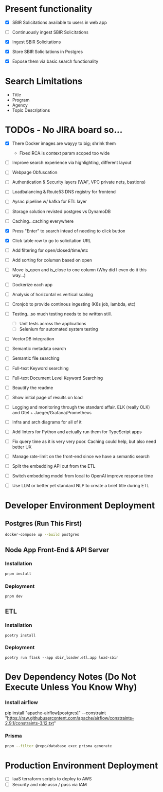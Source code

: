 # Present functionality
- [x] SBIR Solicitations available to users in web app
- [ ] Continuously ingest SBIR Solicitations
- [x] Ingest SBIR Solicitations
- [x] Store SBIR Solicitations in Postgres
- [x] Expose them via basic search functionality


# Search Limitations
- Title
- Program
- Agency
- Topic Descriptions


# TODOs - No JIRA board so...
- [x] There Docker images are wayyy to big; shrink them
    - Fixed RCA is context param scoped too wide
- [ ] Improve search experience via highlighting, different layout
- [ ] Webpage Obfuscation
- [ ] Authentication & Security layers (WAF, VPC private nets, bastions)
- [ ] Loadbalancing & Route53 DNS registry for frontend
- [ ] Aysnc pipeline w/ kafka for ETL layer
- [ ] Storage solution revisted postgres vs DynamoDB
- [ ] Caching...caching everywhere
- [x] Press "Enter" to search intead of needing to click button
- [x] Click table row to go to solicitation URL
- [ ] Add filtering for open/closed/time/etc
- [ ] Add sorting for columsn based on open
- [ ] Move is_open and is_close to one column (Why did I even do it this way...)
- [ ] Dockerize each app
- [ ] Analysis of horizontal vs vertical scaling
- [ ] Cronjob to provide continous ingesting (K8s job, lambda, etc)
- [ ] Testing...so much testing needs to be written still.
    - [ ] Unit tests across the applications
    - [ ] Selenium for automated system testing
- [ ] VectorDB integration
- [ ] Semantic metadata search
- [ ] Semantic file searching
- [ ] Full-text Keyword searching
- [ ] Full-text Document Level Keyword Searching
- [ ] Beautify the readme
- [ ] Show initial page of results on load
- [ ] Logging and monitoring through the standard affair. ELK (really OLK) and Otel + Jaeger/Grafana/Prometheus
- [ ] Infra and arch diagrams for all of it
- [ ] Add linters for Python and actually run them for TypeScript apps
- [ ] Fix query time as it is very very poor. Caching could help, but also need better UX
- [ ] Manage rate-limit on the front-end since we have a semantic search
- [ ] Split the embedding API out from the ETL
- [ ] Switch embedding model from local to OpenAI improve response time
- [ ] Use LLM or better yet standard NLP to create a brief title during ETL


# Developer Environment Deployment

## Postgres (Run This First)

```sh
docker-compose up --build postgres
```

## Node App Front-End & API Server

### Installation

```sh
pnpm install
```

### Deployment
```sh
pnpm dev
```

## ETL

### Installation
```
poetry install
```

### Deployment
```
poetry run flask --app sbir_loader.etl.app load-sbir
```


# Dev Dependency Notes (Do Not Execute Unless You Know Why)

### Install airflow

pip install "apache-airflow[postgres]" --constraint "https://raw.githubusercontent.com/apache/airflow/constraints-2.9.1/constraints-3.12.txt"

### Prisma

```sh
pnpm --filter @repo/database exec prisma generate
```


# Production Environment Deployment
- [ ] IaaS terraform scripts to deploy to AWS
- [ ] Security and role assn / pass via IAM